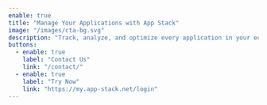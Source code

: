 ```yaml
---
enable: true
title: "Manage Your Applications with App Stack"
image: "/images/cta-bg.svg"
description: "Track, analyze, and optimize every application in your ecosystem. App Stack empowers you with smart insights, role-based access, and real-time visibility to ensure your tech stack stays efficient and aligned with business goals."
buttons:
  - enable: true
    label: "Contact Us"
    link: "/contact/"
  - enable: true
    label: "Try Now"
    link: "https://my.app-stack.net/login"
---
```

